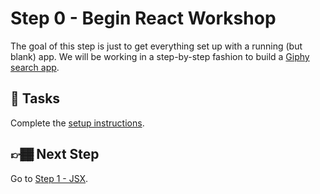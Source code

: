 # Step 0 - Begin React Workshop

The goal of this step is just to get everything set up with a running (but blank) app. We will be working in a step-by-step fashion to build a [Giphy search app](https://react-workshop.benmvp.com/).

## 📝 Tasks

Complete the [setup instructions](../../README.md#setup).

## 👉🏾 Next Step

Go to [Step 1 - JSX](../01-jsx/).
